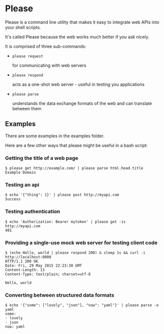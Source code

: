 # Please

Please is a command line utility that makes it easy to integrate web APIs into your shell scripts.

It's called Please because the web works much better if you ask nicely.

It is comprised of three sub-commands:

* `please request`

    for communicating with web servers

* `please respond`

    acts as a one-shot web server - useful in testing you applications

* `please parse`

    understands the data exchange formats of the web and can translate between them

## Examples

There are some examples in the examples folder.

Here are a few other ways that please might be useful in a bash script:

### Getting the title of a web page

    $ please get http://example.com/ | please parse html.head.title
    Example Domain

### Testing an api

    $ echo '{"thing": 1}' | please post http://myapi.com
    Success

### Testing authentication

    $ echo 'Authorization: Bearer mytoken' | please get -is http://myapi.com
    401

### Providing a single-use mock web server for testing client code

    $ (echo Hello, world | please respond 200) & sleep 1s && curl -i http://localhost:8000
    HTTP/1.1 200 OK
    Date: Fri, 29 May 2015 22:23:30 GMT
    Content-Length: 13
    Content-Type: text/plain; charset=utf-8

    Hello, world

### Converting between structured data formats

    $ echo '{"some": ["lovely", "json"], "now": "yaml"}' | please parse -o yaml
    some:
    - lovely
    - json
    now: yaml
